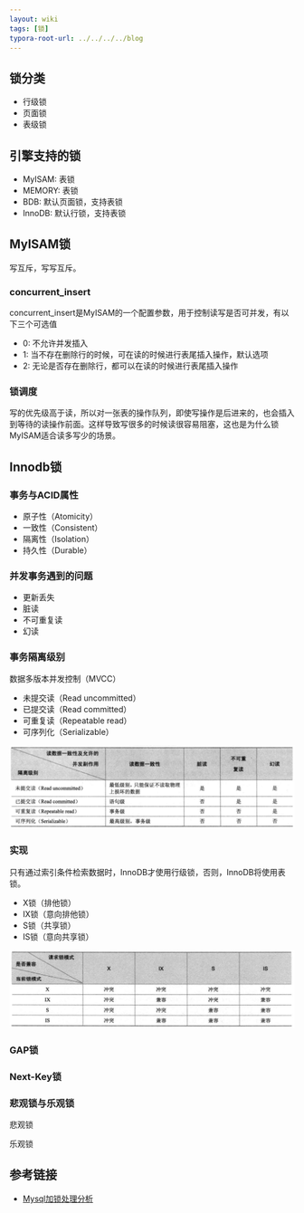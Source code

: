 ```yaml
---
layout: wiki
tags: [锁]
typora-root-url: ../../../../blog
---
```


## 锁分类

* 行级锁
* 页面锁
* 表级锁

## 引擎支持的锁

* MyISAM: 表锁
* MEMORY: 表锁
* BDB: 默认页面锁，支持表锁
* InnoDB: 默认行锁，支持表锁

## MyISAM锁

写互斥，写写互斥。

### concurrent_insert

concurrent_insert是MyISAM的一个配置参数，用于控制读写是否可并发，有以下三个可选值

* 0: 不允许并发插入
* 1: 当不存在删除行的时候，可在读的时候进行表尾插入操作，默认选项
* 2: 无论是否存在删除行，都可以在读的时候进行表尾插入操作

### 锁调度

写的优先级高于读，所以对一张表的操作队列，即使写操作是后进来的，也会插入到等待的读操作前面。这样导致写很多的时候读很容易阻塞，这也是为什么锁MyISAM适合读多写少的场景。


## Innodb锁

### 事务与ACID属性

* 原子性（Atomicity）
* 一致性（Consistent）
* 隔离性（Isolation）
* 持久性（Durable）


### 并发事务遇到的问题

* 更新丢失
* 脏读
* 不可重复读
* 幻读

### 事务隔离级别

数据多版本并发控制（MVCC）

* 未提交读（Read uncommitted）
* 已提交读（Read committed）
* 可重复读（Repeatable read）
* 可序列化（Serializable）

![](/media/.img/Isolation_levels.png)

### 实现

只有通过索引条件检索数据时，InnoDB才使用行级锁，否则，InnoDB将使用表锁。

* X锁（排他锁）
* IX锁（意向排他锁）
* S锁（共享锁）
* IS锁（意向共享锁）

![](/media/.img/Lock_compatible.png)

### GAP锁

### Next-Key锁


### 悲观锁与乐观锁

悲观锁

乐观锁


## 参考链接

* [Mysql加锁处理分析](http://hedengcheng.com/?p=771#_Toc374698322)